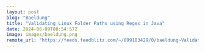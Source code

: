 ```yaml
---
layout: post
blog: "Baeldung"
title: "Validating Linux Folder Paths using Regex in Java"
date: 2024-06-09T08:54:57Z
image: images/baeldung.png
remote_url: "https://feeds.feedblitz.com/~/899183429/0/baeldung~Validating-Linux-Folder-Paths-using-Regex-in-Java"
---
```

